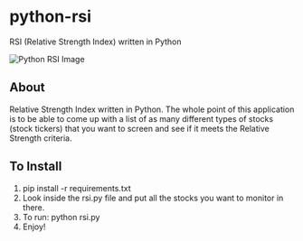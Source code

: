 # python-rsi
RSI (Relative Strength Index) written in Python

![Python RSI Image](https://github.com/mtamer/python-rsi/blob/master/Stock%20Screener/example.png)

## About
Relative Strength Index written in Python. The whole point of this application is to be able to come up with a list of as many different types of stocks (stock tickers) that you want to screen and see if it meets the Relative Strength criteria. 

## To Install
1. pip install -r requirements.txt 
2. Look inside the rsi.py file and put all the stocks you want to monitor in there.
3. To run: python rsi.py
4. Enjoy!
